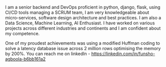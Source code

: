 I am a senior backend and DevOps proficient in python, django, flask, using CI/CD tools managing a SCRUM team, I am very knowledgeable about micro-services, software design architecture and best practices. I am also a Data Science, Machine Learning, AI Enthusiast. I have worked on various projects across different industries and continents and I am confident about my competence. 

One of my proudest achievements was using a modified Huffman coding to solve a latency database issue across 2 million rows optimising the memory by 200%. You can reach me on linkedIn - https://linkedin.com/in/funsho-agboola-b6bb161a2
